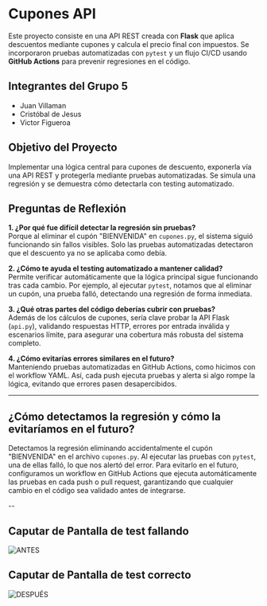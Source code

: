 # Cupones API

Este proyecto consiste en una API REST creada con **Flask** que aplica descuentos mediante cupones y calcula el precio final con impuestos. Se incorporaron pruebas automatizadas con `pytest` y un flujo CI/CD usando **GitHub Actions** para prevenir regresiones en el código.

## Integrantes del Grupo 5

- Juan Villaman  
- Cristóbal de Jesus  
- Victor Figueroa  

## Objetivo del Proyecto

Implementar una lógica central para cupones de descuento, exponerla vía una API REST y protegerla mediante pruebas automatizadas. Se simula una regresión y se demuestra cómo detectarla con testing automatizado.

## Preguntas de Reflexión

**1. ¿Por qué fue difícil detectar la regresión sin pruebas?**  
Porque al eliminar el cupón "BIENVENIDA" en `cupones.py`, el sistema siguió funcionando sin fallos visibles. Solo las pruebas automatizadas detectaron que el descuento ya no se aplicaba como debía.

**2. ¿Cómo te ayuda el testing automatizado a mantener calidad?**  
Permite verificar automáticamente que la lógica principal sigue funcionando tras cada cambio. Por ejemplo, al ejecutar `pytest`, notamos que al eliminar un cupón, una prueba falló, detectando una regresión de forma inmediata.

**3. ¿Qué otras partes del código deberías cubrir con pruebas?**  
Además de los cálculos de cupones, sería clave probar la API Flask (`api.py`), validando respuestas HTTP, errores por entrada inválida y escenarios límite, para asegurar una cobertura más robusta del sistema completo.

**4. ¿Cómo evitarías errores similares en el futuro?**  
Manteniendo pruebas automatizadas en GitHub Actions, como hicimos con el workflow YAML. Así, cada push ejecuta pruebas y alerta si algo rompe la lógica, evitando que errores pasen desapercibidos.

---

## ¿Cómo detectamos la regresión y cómo la evitaríamos en el futuro?

Detectamos la regresión eliminando accidentalmente el cupón "BIENVENIDA" en el archivo `cupones.py`. Al ejecutar las pruebas con `pytest`, una de ellas falló, lo que nos alertó del error. Para evitarlo en el futuro, configuramos un workflow en GitHub Actions que ejecuta automáticamente las pruebas en cada push o pull request, garantizando que cualquier cambio en el código sea validado antes de integrarse.

--
## Caputar de Pantalla de test fallando

![ANTES](https://github.com/user-attachments/assets/3ac78344-4efd-4633-b78f-285791b13f49)

## Caputar de Pantalla de test correcto

![DESPUÉS](https://github.com/user-attachments/assets/c11cb6ab-f5d0-498c-9143-0128d8fafb19)


